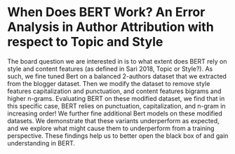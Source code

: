 # When Does BERT Work? An Error Analysis in Author Attribution with respect to Topic and Style

The board question we are interested in is to what extent does BERT rely on style and content features (as defined in Sari 2018, Topic or Style?). As such, we fine tuned Bert on a balanced 2-authors dataset that we extracted from the blogger dataset. Then we modify the dataset to remove style features capitalization and punctuation, and content features bigrams and higher n-grams. Evaluating BERT on these modified dataset, we find that in this specific case, BERT relies on punctuation, capitalization, and n-gram in increasing order! We further fine additional Bert models on these modified datasets. We demonstrate that these variants underperform as expected, and we explore what might cause them to underperform from a training perspective. These findings help us to better open the black box of and gain understanding in BERT.
